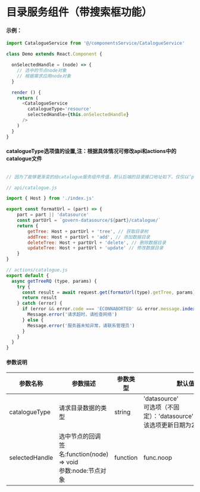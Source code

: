 <!--
 * @Descripttion: 
 * @version: 
 * @Author: Yanzengyong
 * @Date: 2020-09-15 18:07:31
 * @LastEditors: Yanzengyong
 * @LastEditTime: 2020-11-02 15:14:35
-->
# 目录服务组件（带搜索框功能）

#### 示例：

```js
import CatalogueService from '@/componentsService/CatalogueService'

class Demo extends React.Component {

  onSelectedHandle = (node) => {
    // 选中的节点node对象
    // 根据需求应用node对象
  }

  render () {
  	return (
      <CatalogueService
        catalogueType='resource'
        selectedHandle={this.onSelectedHandle}
      />
  	)
  }
}
```

#### catalogueType选项值的设置,注：根据具体情况可修改api和actions中的catalogue文件

```js

// 因为了能够更渐变的给catalogue服务组件传值，默认后端的目录接口地址如下，仅仅以‘part’作为唯一区分

// api/catalogue.js

import { Host } from './index.js'

export const formatUrl = (part) => {
	part = part || 'datasource'
	const partUrl = `govern-datasource/${part}/catalogue/`
	return {
		getTree: Host + partUrl + 'tree', // 获取目录树
		addTree: Host + partUrl + 'add', // 添加数据目录
		deleteTree: Host + partUrl + 'delete', // 删除数据目录
		updateTree: Host + partUrl + 'update' // 修改数据目录
	}
}

// actions/catalogue.js
export default {
  async getTreeRQ (type, params) {
    try {
      const result = await request.get(formatUrl(type).getTree, params)
      return result
    } catch (error) {
      if (error && error.code === 'ECONNABORTED' && error.message.indexOf('timeout') !== -1) {
        Message.error('请求超时，请检查网络')
      } else {
        Message.error('服务器未知异常，请联系管理员')
      }
    }
  }
}

```


#### 参数说明

|  参数名称  | 参数描述 | 参数类型 | 默认值 |
|  ----  | ----  | ----  | ----  |
|  catalogueType  | 请求目录数据的类型 | string | 'datasource' <br/> 可选项（不固定）：'datasource'、'resource' <br/> 该选项更新日期为2020.08.10 |
|  selectedHandle  | 选中节点的回调 <br/> 签名:function(node) => void <br/> 参数:node:节点对象 | function | func.noop |
